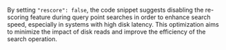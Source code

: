 By setting `"rescore": false`, the code snippet suggests disabling the re-scoring feature during query point searches in order to enhance search speed, especially in systems with high disk latency. This optimization aims to minimize the impact of disk reads and improve the efficiency of the search operation.